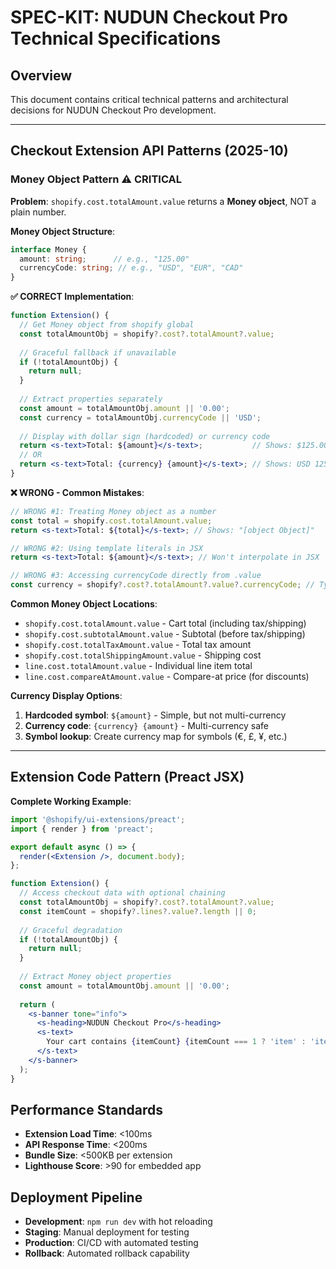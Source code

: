# SPEC-KIT: NUDUN Checkout Pro Technical Specifications

## Overview
This document contains critical technical patterns and architectural decisions for NUDUN Checkout Pro development.

---

## Checkout Extension API Patterns (2025-10)

### Money Object Pattern ⚠️ CRITICAL

**Problem**: `shopify.cost.totalAmount.value` returns a **Money object**, NOT a plain number.

**Money Object Structure**:
```typescript
interface Money {
  amount: string;      // e.g., "125.00"
  currencyCode: string; // e.g., "USD", "EUR", "CAD"
}
```

**✅ CORRECT Implementation**:
```jsx
function Extension() {
  // Get Money object from shopify global
  const totalAmountObj = shopify?.cost?.totalAmount?.value;
  
  // Graceful fallback if unavailable
  if (!totalAmountObj) {
    return null;
  }
  
  // Extract properties separately
  const amount = totalAmountObj.amount || '0.00';
  const currency = totalAmountObj.currencyCode || 'USD';
  
  // Display with dollar sign (hardcoded) or currency code
  return <s-text>Total: ${amount}</s-text>;           // Shows: $125.00
  // OR
  return <s-text>Total: {currency} {amount}</s-text>; // Shows: USD 125.00
}
```

**❌ WRONG - Common Mistakes**:
```jsx
// WRONG #1: Treating Money object as a number
const total = shopify.cost.totalAmount.value;
return <s-text>Total: ${total}</s-text>; // Shows: "[object Object]"

// WRONG #2: Using template literals in JSX
return <s-text>Total: ${amount}</s-text>; // Won't interpolate in JSX

// WRONG #3: Accessing currencyCode directly from .value
const currency = shopify?.cost?.totalAmount?.value?.currencyCode; // Type error
```

**Common Money Object Locations**:
- `shopify.cost.totalAmount.value` - Cart total (including tax/shipping)
- `shopify.cost.subtotalAmount.value` - Subtotal (before tax/shipping)
- `shopify.cost.totalTaxAmount.value` - Total tax amount
- `shopify.cost.totalShippingAmount.value` - Shipping cost
- `line.cost.totalAmount.value` - Individual line item total
- `line.cost.compareAtAmount.value` - Compare-at price (for discounts)

**Currency Display Options**:
1. **Hardcoded symbol**: `${amount}` - Simple, but not multi-currency
2. **Currency code**: `{currency} {amount}` - Multi-currency safe
3. **Symbol lookup**: Create currency map for symbols (€, £, ¥, etc.)

---

## Extension Code Pattern (Preact JSX)

**Complete Working Example**:
```jsx
import '@shopify/ui-extensions/preact';
import { render } from 'preact';

export default async () => {
  render(<Extension />, document.body);
};

function Extension() {
  // Access checkout data with optional chaining
  const totalAmountObj = shopify?.cost?.totalAmount?.value;
  const itemCount = shopify?.lines?.value?.length || 0;
  
  // Graceful degradation
  if (!totalAmountObj) {
    return null;
  }
  
  // Extract Money object properties
  const amount = totalAmountObj.amount || '0.00';
  
  return (
    <s-banner tone="info">
      <s-heading>NUDUN Checkout Pro</s-heading>
      <s-text>
        Your cart contains {itemCount} {itemCount === 1 ? 'item' : 'items'} totaling ${amount}
      </s-text>
    </s-banner>
  );
}
```
## Performance Standards
- **Extension Load Time**: <100ms
- **API Response Time**: <200ms
- **Bundle Size**: <500KB per extension
- **Lighthouse Score**: >90 for embedded app

## Deployment Pipeline
- **Development**: `npm run dev` with hot reloading
- **Staging**: Manual deployment for testing
- **Production**: CI/CD with automated testing
- **Rollback**: Automated rollback capability

